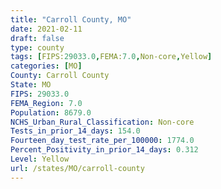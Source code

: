 ```yaml
---
title: "Carroll County, MO"
date: 2021-02-11
draft: false
type: county
tags: [FIPS:29033.0,FEMA:7.0,Non-core,Yellow]
categories: [MO]
County: Carroll County
State: MO
FIPS: 29033.0
FEMA_Region: 7.0
Population: 8679.0
NCHS_Urban_Rural_Classification: Non-core
Tests_in_prior_14_days: 154.0
Fourteen_day_test_rate_per_100000: 1774.0
Percent_Positivity_in_prior_14_days: 0.312
Level: Yellow
url: /states/MO/carroll-county
---
```



